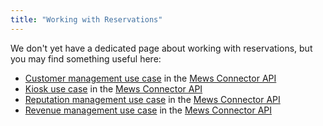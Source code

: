 ```yaml
---
title: "Working with Reservations"
---
```



We don't yet have a dedicated page about working with reservations, but you may find something useful here:

* [Customer management use case](https://mews-systems.gitbook.io/connector-api/use-cases/customer-management) in the [Mews Connector API](https://mews-systems.gitbook.io/connector-api)
* [Kiosk use case](https://mews-systems.gitbook.io/connector-api/use-cases/kiosk) in the [Mews Connector API](https://mews-systems.gitbook.io/connector-api)
* [Reputation management use case](https://mews-systems.gitbook.io/connector-api/use-cases/reputation-management) in the [Mews Connector API](https://mews-systems.gitbook.io/connector-api)
* [Revenue management use case](https://mews-systems.gitbook.io/connector-api/use-cases/revenue-management) in the [Mews Connector API](https://mews-systems.gitbook.io/connector-api)
